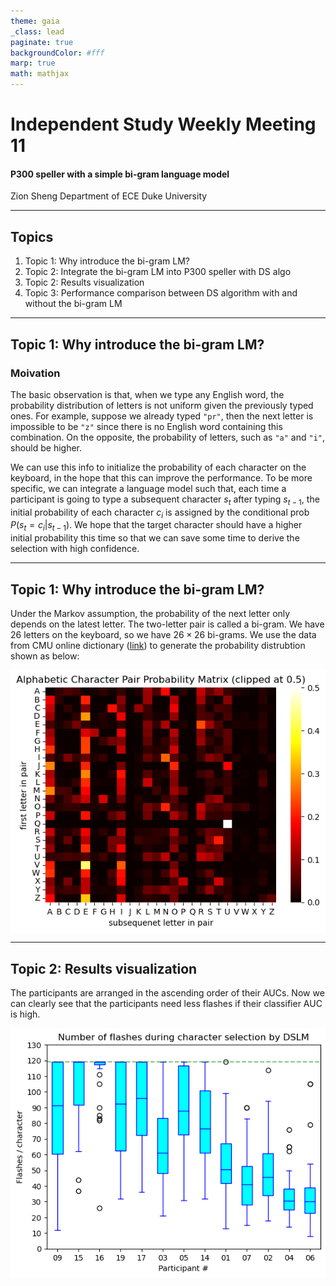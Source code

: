 ```yaml
---
theme: gaia
_class: lead
paginate: true
backgroundColor: #fff
marp: true
math: mathjax
---
```

<style scoped>
img[alt~="center"] {
  display: block;
  margin: 0 auto;
}

section {
  font-size: 30px
}
</style>
# **Independent Study Weekly Meeting 11**

#### P300 speller with a simple bi-gram language model

Zion Sheng
Department of ECE
Duke University

---
## Topics

1. Topic 1: Why introduce the bi-gram LM?
2. Topic 2: Integrate the bi-gram LM into P300 speller with DS algo
3. Topic 2: Results visualization
4. Topic 3: Performance comparison between DS algorithm with and without the bi-gram LM

---
## Topic 1: Why introduce the bi-gram LM?
<style scoped>
img[alt~="center"] {
  display: block;
  margin: 0 auto;
}

section {
  font-size: 25px
}
</style>

### Moivation

The basic observation is that, when we type any English word, the probability distribution of letters is not uniform given the previously typed ones. For example, suppose we already typed `"pr"`, then the next letter is impossible to be `"z"` since there is no English word containing this combination. On the opposite, the probability of letters, such as `"a"` and `"i"`, should be higher.

We can use this info to initialize the probability of each character on the keyboard, in the hope that this can improve the performance. To be more specific, we can integrate a language model such that, each time a participant is going to type a subsequent character $s_t$ after typing $s_{t-1}$, the initial probability of each character $c_i$ is assigned by the conditional prob $P(s_{t} = c_i|s_{t-1})$. We hope that the target character should have a higher initial probability this time so that we can save some time to derive the selection with high confidence.

---
## Topic 1: Why introduce the bi-gram LM?
<style scoped>
img[alt~="center"] {
  display: block;
  margin: 0 auto;
}

section {
  font-size: 25px
}
</style>
Under the Markov assumption, the probability of the next letter only depends on the latest letter. The two-letter pair is called a bi-gram. We have 26 letters on the keyboard, so we have $26 \times 26$ bi-grams. We use the data from CMU online dictionary ([link](http://www.speech.cs.cmu.edu/cgi-bin/cmudict)) to generate the probability distrubtion shown as below:

![width:500px center](images/dist.png)

---
## Topic 2: Results visualization
<style scoped>
img[alt~="center"] {
  display: block;
  margin: 0 auto;
}

section {
  font-size: 30px
}
</style>

The participants are arranged in the ascending order of their AUCs. Now we can clearly see that the participants need less flashes if their classifier AUC is high.

![width:550px center](images/2.png)
